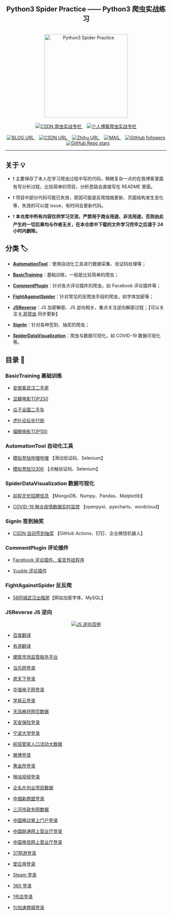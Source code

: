 <h2 align="center">Python3 Spider Practice —— Python3 爬虫实战练习</h2>
<br>
<div align="center">
    <a href="https://github.com/TRHX/Python3-Spider-Practice">
        <img alt="Python3 Spider Practice" src="https://cdn.jsdelivr.net/npm/simple-icons@5.8.1/icons/spyderide.svg" height="260" width="260"></img>
    </a>
</div>
<br>
<div align="center">
    <a href="https://itrhx.blog.csdn.net/category_9351278.html">
        <img alt="CSDN 爬虫实战专栏" src="https://img.shields.io/static/v1?label=CSDN%20%E7%88%AC%E8%99%AB%E5%AE%9E%E6%88%98%E4%B8%93%E6%A0%8F&message=%20&color=%23F91310&logo=SciPy&style=flat-square&logoColor=white">
    </a>&nbsp;&nbsp;
    <a href="https://www.itrhx.com/categories/Python3-%E5%AD%A6%E4%B9%A0%E7%AC%94%E8%AE%B0/%E7%88%AC%E8%99%AB%E5%AE%9E%E6%88%98/">
        <img alt="个人博客爬虫实战专栏" src="https://img.shields.io/static/v1?label=%E4%B8%AA%E4%BA%BA%E5%8D%9A%E5%AE%A2%E7%88%AC%E8%99%AB%E5%AE%9E%E6%88%98%E4%B8%93%E6%A0%8F&message=%20&color=%230077E6&logo=Spyder%20IDE&style=flat-square&logoColor=white">
    </a>
</div>
<br>
<div align="center">
    <a href="https://www.itrhx.com/">
        <img alt="BLOG URL" src="https://img.shields.io/static/v1?label=BLOG&message=%20&color=%23FBBC05&logo=hexo&style=flat-square&logoColor=white">
    </a>&nbsp;&nbsp;
    <a href="https://itrhx.blog.csdn.net/">
        <img alt="CSDN URL" src="https://img.shields.io/static/v1?label=CSDN&message=%20&color=%23F91310&logo=c&style=flat-square&logoColor=white">
    </a>&nbsp;&nbsp;
    <a href="https://www.zhihu.com/people/itrhx">
        <img alt="Zhihu URL" src="https://img.shields.io/static/v1?label=Zhihu&message=%20&color=%230077E6&logo=zhihu&style=flat-square&logoColor=white">
    </a>&nbsp;&nbsp;
    <a href="mailto:admin@itrhx.com">
        <img alt="MAIL" src="https://img.shields.io/static/v1?label=MAIL&message=%20&color=green2&logo=gmail&style=flat-square&logoColor=white">
    </a>&nbsp;&nbsp;
    <a href="https://github.com/TRHX/">
        <img alt="GitHub followers" src="https://img.shields.io/github/followers/TRHX?color=%23008B8B&label=Followers&logo=GitHub&style=flat-square">
    </a>&nbsp;&nbsp;
        <a href="https://github.com/TRHX/Python3-Spider-Practice">
        <img alt="GitHub Repo stars" src="https://img.shields.io/github/stars/TRHX/Python3-Spider-Practice?label=Stars&logo=GitHub&style=flat-square">
    </a>
</div>

---

## 关于 💡

- ❗ 主要保存了本人在学习爬虫过程中写的代码，稍微复杂一点的在我博客里面有写分析过程，比较简单的项目，分析思路会直接写在 README 里面。

- ❗ 项目中部分代码可能已失效，原因可能是反爬措施更新、页面结构发生变化等，失效的可以提 issue，有时间会更新代码。

- ❗ **本仓库中所有内容仅供学习交流，严禁用于商业用途、非法用途，否则由此产生的一切后果均与作者无关，在本仓库中下载的文件学习完毕之后请于 24 小时内删除。**

## 分类 🏷️

- **[AutomationTool](https://github.com/TRHX/Python3-Spider-Practice#automationtool-%E8%87%AA%E5%8A%A8%E5%8C%96%E5%B7%A5%E5%85%B7)**：使用自动化工具进行数据采集、验证码处理等；

- **[BasicTraining](https://github.com/TRHX/Python3-Spider-Practice#basictraining-%E5%9F%BA%E7%A1%80%E8%AE%AD%E7%BB%83)**：基础训练，一般是比较简单的爬虫；

- **[CommentPlugin](https://github.com/TRHX/Python3-Spider-Practice#commentplugin-%E8%AF%84%E8%AE%BA%E6%8F%92%E4%BB%B6)**：针对各大评论插件的爬虫，如 Facebook 评论插件等；

- **[FightAgainstSpider](https://github.com/TRHX/Python3-Spider-Practice#fightagainstspider-%E5%8F%8D%E5%8F%8D%E7%88%AC)**：针对常见的反爬虫手段的爬虫，如字体加密等；

- **[JSReverse](https://github.com/TRHX/Python3-Spider-Practice#jsreverse-js-%E9%80%86%E5%90%91)**：JS 加密解密、JS 逆向相关，重点关注逆向解密过程；【可以关注 [K 哥爬虫](https://blog.csdn.net/kdl_csdn) 同步更新】

- **[SignIn](https://github.com/TRHX/Python3-Spider-Practice#signin-%E7%AD%BE%E5%88%B0%E6%8A%BD%E5%A5%96)**：针对各种签到、抽奖的爬虫；

- **[SpiderDataVisualization](https://github.com/TRHX/Python3-Spider-Practice#spiderdatavisualization-%E6%95%B0%E6%8D%AE%E5%8F%AF%E8%A7%86%E5%8C%96)**：爬虫与数据可视化，如 COVID-19 数据可视化等。

## 目录 📑

### BasicTraining 基础训练

- [安居客武汉二手房](https://github.com/TRHX/Python3-Spider-Practice/tree/master/BasicTraining/anjuke)  

- [豆瓣电影TOP250](https://github.com/TRHX/Python3-Spider-Practice/tree/master/BasicTraining/douban-top250)

- [瓜子全国二手车](https://github.com/TRHX/Python3-Spider-Practice/tree/master/BasicTraining/guazi)

- [虎扑论坛步行街](https://github.com/TRHX/Python3-Spider-Practice/tree/master/BasicTraining/hupu)

- [猫眼电影TOP100](https://github.com/TRHX/Python3-Spider-Practice/tree/master/BasicTraining/maoyan-top100)  

### AutomationTool 自动化工具

- [模拟登陆哔哩哔哩](https://github.com/TRHX/Python3-Spider-Practice/tree/master/AutomationTool/bilibili-login)  【滑动验证码、Selenium】

- [模拟登陆12306](https://github.com/TRHX/Python3-Spider-Practice/tree/master/AutomationTool/12306-login)  【点触验证码、Selenium】

### SpiderDataVisualization 数据可视化

- [前程无忧招聘信息](https://github.com/TRHX/Python3-Spider-Practice/tree/master/SpiderDataVisualization/51job)  【MongoDB、Numpy、Pandas、Matplotlib】

- [COVID-19 肺炎疫情数据实时监控](https://github.com/TRHX/Python3-Spider-Practice/tree/master/SpiderDataVisualization/COVID-19)  【openpyxl、pyecharts、wordcloud】

### SignIn 签到抽奖

- [CSDN 自动签到抽奖](https://github.com/TRHX/Python3-Spider-Practice/tree/master/SignIn/csdn-sign-in)  【GitHub Actions、钉钉、企业微信机器人】

### CommentPlugin 评论插件

- [Facebook 评论插件、留言外挂程序](https://github.com/TRHX/Python3-Spider-Practice/tree/master/CommentPlugin/facebook-comments)

- [Vuukle 评论插件](https://github.com/TRHX/Python3-Spider-Practice/tree/master/CommentPlugin/vuukle-comments)

### FightAgainstSpider 反反爬

- [58同城武汉出租房](https://github.com/TRHX/Python3-Spider-Practice/tree/master/FightAgainstSpider/58tongcheng)【网站加密字体、MySQL】

### JSReverse JS 逆向

<div align="center">
    <a href="https://itrhx.blog.csdn.net/">
        <img alt="JS 逆向百例" src="https://img-blog.csdnimg.cn/6f9febc1da4b4e96902f5b5104277a0d.png"></img>
    </a>
</div>

- [百度翻译](https://github.com/TRHX/Python3-Spider-Practice/tree/master/JSReverse/fanyi_baidu_com)

- [有道翻译](https://github.com/TRHX/Python3-Spider-Practice/tree/master/JSReverse/fanyi_youdao_com)

- [建筑市场监管服务平台](https://github.com/TRHX/Python3-Spider-Practice/tree/master/JSReverse/jzsc_mohurd_gov_cn)

- [当乐网登录](https://github.com/TRHX/Python3-Spider-Practice/tree/master/JSReverse/oauth_d_cn)

- [房天下登录](https://github.com/TRHX/Python3-Spider-Practice/tree/master/JSReverse/passport_fang_com)

- [华强电子网登录](https://github.com/TRHX/Python3-Spider-Practice/tree/master/JSReverse/passport_hqew_com)

- [学易云登录](https://github.com/TRHX/Python3-Spider-Practice/tree/master/JSReverse/passport_xueyiyun_com)

- [天凤麻将网页数据](https://github.com/TRHX/Python3-Spider-Practice/tree/master/JSReverse/tenhou_net)

- [天安保险登录](https://github.com/TRHX/Python3-Spider-Practice/tree/master/JSReverse/tianaw_95505_cn)

- [宁波大学登录](https://github.com/TRHX/Python3-Spider-Practice/tree/master/JSReverse/uis_nbu_edu_cn)

- [航班管家人口流动大数据](https://github.com/TRHX/Python3-Spider-Practice/tree/master/JSReverse/unicom_trip_133_cn)

- [微博登录](https://github.com/TRHX/Python3-Spider-Practice/tree/master/JSReverse/weibo_com)

- [惠金所登录](https://github.com/TRHX/Python3-Spider-Practice/tree/master/JSReverse/www_hfax_com)

- [咪咕视频登录](https://github.com/TRHX/Python3-Spider-Practice/tree/master/JSReverse/www_miguvideo_com)

- [企名片创业项目数据](https://github.com/TRHX/Python3-Spider-Practice/tree/master/JSReverse/www_qimingpian_cn)

- [中烟新商盟登录](https://github.com/TRHX/Python3-Spider-Practice/tree/master/JSReverse/www_xinshangmeng_com)

- [三河市政务网数据](https://github.com/TRHX/Python3-Spider-Practice/tree/master/JSReverse/zwfw_san-he_gov_cn)

- [中国移动掌上门户登录](https://github.com/TRHX/Python3-Spider-Practice/tree/master/JSReverse/wap_10086_cn)

- [中国联通网上营业厅登录](https://github.com/TRHX/Python3-Spider-Practice/tree/master/JSReverse/uac_10010_com)

- [中国电信网上营业厅登录](https://github.com/TRHX/Python3-Spider-Practice/tree/master/JSReverse/login_189_cn)

- [37网游登录](https://github.com/TRHX/Python3-Spider-Practice/tree/master/JSReverse/www_37_com)

- [爱应用登录](https://github.com/TRHX/Python3-Spider-Practice/tree/master/JSReverse/www_iappstoday_com)

- [Steam 登录](https://github.com/TRHX/Python3-Spider-Practice/tree/master/JSReverse/store_steampowered_com)

- [360 登录](https://github.com/TRHX/Python3-Spider-Practice/tree/master/JSReverse/i_360_cn)

- [1号店登录](https://github.com/TRHX/Python3-Spider-Practice/tree/master/JSReverse/passport_yhd_com)

- [匀加速商城登录](https://github.com/TRHX/Python3-Spider-Practice/tree/master/JSReverse/www_15yunmall_com)
